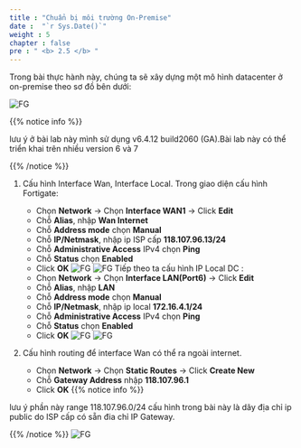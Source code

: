 ```yaml
---
title : "Chuẩn bị môi trường On-Premise"
date :  "`r Sys.Date()`" 
weight : 5 
chapter : false
pre : " <b> 2.5 </b> "
---
```



Trong bài thực hành này, chúng ta sẽ xây dựng một mô hình datacenter ở on-premise theo sơ đồ bên dưới:

![FG](/images/DiagramFG.png)

{{% notice info %}}

lưu ý ở bài lab này mình sử dụng v6.4.12 build2060 (GA).Bài lab này có thể triển khai trên nhiều version 6 và 7 

{{% /notice %}}


1.  Cấu hình Interface Wan, Interface Local.
    Trong giao diện cấu hình Fortigate:
    -   Chọn **Network** -> Chọn **Interface WAN1** -> Click **Edit**
    -   Chỗ **Alias**, nhập **Wan Internet**
    -   Chỗ **Address mode** chọn **Manual**
    -   Chỗ **IP/Netmask**, nhập ip ISP cấp **118.107.96.13/24**
    -   Chỗ **Administrative Access** IPv4 chọn **Ping**
    -   Chỗ **Status** chọn **Enabled**
    -   Click **OK**
![FG](/images/2.prerequisite/057-InterfaceFG.png)
![FG](/images/2.prerequisite/058-InterfaceFG.png)
    Tiếp theo ta cấu hình IP Local DC :
    -   Chọn **Network** ->  Chọn **Interface  LAN(Port6)** -> Click **Edit**
    -   Chỗ **Alias**, nhập **LAN**
    -   Chỗ **Address mode** chọn **Manual**
    -   Chỗ **IP/Netmask**, nhập ip local **172.16.4.1/24**
    -   Chỗ **Administrative Access** IPv4 chọn **Ping**
    -   Chỗ **Status** chọn **Enabled**
    -   Click **OK**
![FG](/images/2.prerequisite/059-InterfaceFG.png)
![FG](/images/2.prerequisite/060-InterfaceFG.png)

1.  Cấu hình routing để interface Wan có thể ra ngoài internet.
    -   Chọn **Network** ->  Chọn **Static Routes** -> Click **Create New**
    -   Chỗ **Gateway Address** nhập **118.107.96.1**
    -   Click **OK**
{{% notice info %}}

lưu ý phần này range 118.107.96.0/24 cấu hình trong bài này là dãy địa chỉ ip public do ISP cấp có sẵn đia chỉ IP Gateway.

{{% /notice %}}
![FG](/images/2.prerequisite/062-RouteFG.png)